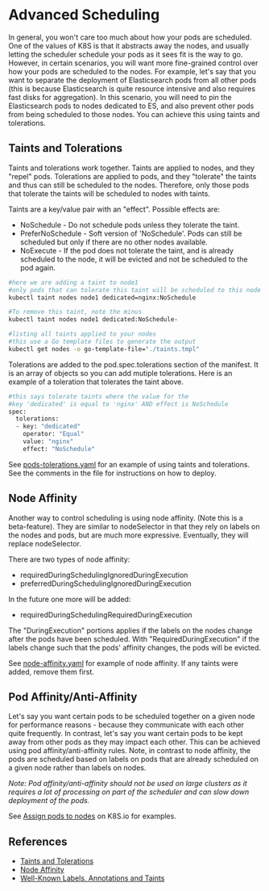 # Advanced Scheduling #

In general, you won't care too much about how your pods are scheduled.  One of the values of K8S is that it abstracts away the nodes, and usually letting the scheduler schedule your pods as it sees fit is the way to go.  However, in certain scenarios, you will want more fine-grained control over how your pods are scheduled to the nodes.  For example, let's say that you want to separate the deployment of Elasticsearch pods from all other pods (this is because Elasticsearch is quite resource intensive and also requires fast disks for aggregation).  In this scenario, you will need to pin the Elasticsearch pods to nodes dedicated to ES, and also prevent other pods from being scheduled to those nodes. You can achieve this using taints and tolerations.

## Taints and Tolerations ##

Taints and tolerations work together.  Taints are applied to nodes, and they "repel" pods.  Tolerations are applied to pods, and they "tolerate" the taints and thus can still be scheduled to the nodes.  Therefore, only those pods that tolerate the taints will be scheduled to nodes with taints.

Taints are a key/value pair with an "effect".  Possible effects are:

* NoSchedule - Do not schedule pods unless they tolerate the taint.
* PreferNoSchedule - Soft version of 'NoSchedule'.  Pods can still be scheduled but only if there are no other nodes available.
* NoExecute - If the pod does not tolerate the taint, and is already scheduled to the node, it will be evicted and not be scheduled to the pod again.  

```sh
#here we are adding a taint to node1
#only pods that can tolerate this taint will be scheduled to this node
kubectl taint nodes node1 dedicated=nginx:NoSchedule

#To remove this taint, note the minus
kubectl taint nodes node1 dedicated:NoSchedule-

#listing all taints applied to your nodes
#this use a Go template files to generate the output
kubectl get nodes -o go-template-file="./taints.tmpl"
```

Tolerations are added to the pod.spec.tolerations section of the manifest.  It is an array of objects so you can add mutiple tolerations.  Here is an example of a toleration that tolerates the taint above.

```sh
#this says tolerate taints where the value for the 
#key 'dedicated' is equal to 'nginx' AND effect is NoSchedule
spec:  
  tolerations:
  - key: "dedicated"
    operator: "Equal"
    value: "nginx"
    effect: "NoSchedule"
```

See [pods-tolerations.yaml](./pods-tolerations.yaml) for an example of using taints and tolerations.  See the comments in the file for instructions on how to deploy.

## Node Affinity ##

Another way to control scheduling is using node affinity.  (Note this is a beta-feature).  They are similar to nodeSelector in that they rely on labels on the nodes and pods, but are much more expressive.  Eventually, they will replace nodeSelector.

There are two types of node affinity:

* requiredDuringSchedulingIgnoredDuringExecution
* preferredDuringSchedulingIgnoredDuringExecution

In the future one more will be added:

* requiredDuringSchedulingRequiredDuringExecution

The "DuringExecution" portions applies if the labels on the nodes change after the pods have been scheduled.  With "RequiredDuringExecution" if the labels change such that the pods' affinity changes, the pods will be evicted.

See [node-affinity.yaml](./node-affinity.yaml) for example of node affinity.  If any taints were added, remove them first.

## Pod Affinity/Anti-Affinity ##

Let's say you want certain pods to be scheduled together on a given node for performance reasons - because they communicate with each other quite frequently.  In contrast, let's say you want certain pods to be kept away from other pods as they may impact each other.  This can be achieved using pod affinity/anti-affinity rules.  Note, in contrast to node affinity, the pods are scheduled based on labels on pods that are already scheduled on a given node rather than labels on nodes.

*Note: Pod affinity/anti-affinity should not be used on large clusters as it requires a lot of processing on part of the scheduler and can slow down deployment of the pods.*

See [Assign pods to nodes](view-source:https://kubernetes.io/docs/concepts/configuration/assign-pod-node/) on K8S.io for examples.

## References ##

* [Taints and Tolerations](https://kubernetes.io/docs/concepts/configuration/taint-and-toleration/)
* [Node Affinity](https://kubernetes.io/docs/concepts/configuration/assign-pod-node/#node-affinity-beta-feature)
* [Well-Known Labels, Annotations and Taints](https://kubernetes.io/docs/reference/kubernetes-api/labels-annotations-taints/)


